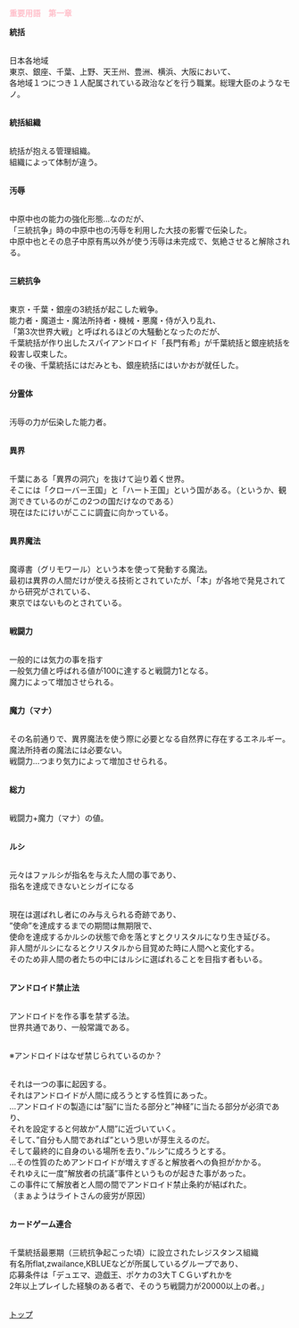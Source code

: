 <html>

<head>
<title>重要単語</title>
</head>

<strong><font color="pink">重要用語　第一章<big></strong></font></big>


<strong>統括</strong><br><br>

日本各地域<br>
東京、銀座、千葉、上野、天王州、豊洲、横浜、大阪において、<br>
各地域１つにつき１人配属されている政治などを行う職業。総理大臣のようなモノ。<br><br>

<strong>統括組織</strong><br><br>

統括が抱える管理組織。<br>
組織によって体制が違う。<br><br>

<strong>汚辱</strong><br><br>

中原中也の能力の強化形態…なのだが、<br>
「三統抗争」時の中原中也の汚辱を利用した大技の影響で伝染した。<br>
中原中也とその息子中原有馬以外が使う汚辱は未完成で、気絶させると解除される。<br><br>

<strong>三統抗争</strong><br><br>

東京・千葉・銀座の3統括が起こした戦争。<br>
能力者・魔道士・魔法所持者・機械・悪魔・侍が入り乱れ、<br>
「第3次世界大戦」と呼ばれるほどの大騒動となったのだが、<br>
千葉統括が作り出したスパイアンドロイド「長門有希」が千葉統括と銀座統括を殺害し収束した。<br>
その後、千葉統括にはだみとも、銀座統括にはいかおが就任した。<br><br>

<strong>分霊体</strong><br><br>

汚辱の力が伝染した能力者。<br><br>


<strong>異界</strong><br><br>

千葉にある「異界の洞穴」を抜けて辿り着く世界。<br>
そこには「クローバー王国」と「ハート王国」という国がある。（というか、観測できているのがこの2つの国だけなのである）<br>
現在はたにけいがここに調査に向かっている。<br><br>


<strong>異界魔法</strong><br><br>

魔導書（グリモワール）という本を使って発動する魔法。<br>
最初は異界の人間だけが使える技術とされていたが、「本」が各地で発見されてから研究がされている、<br>
東京ではないものとされている。<br><br>


<strong>戦闘力</strong><br><br>

一般的には気力の事を指す<br>
一般気力値と呼ばれる値が100に達すると戦闘力1となる。<br>
魔力によって増加させられる。<br><br>

<strong>魔力（マナ）</strong><br><br>

その名前通りで、異界魔法を使う際に必要となる自然界に存在するエネルギー。<br>
魔法所持者の魔法には必要ない。<br>
戦闘力…つまり気力によって増加させられる。<br><br>

<strong>総力</strong><br><br>

戦闘力+魔力（マナ）の値。<br><br>

<strong>ルシ</strong><br><br>

元々はファルシが指名を与えた人間の事であり、<br>
指名を達成できないとシガイになる<br><br>

現在は選ばれし者にのみ与えられる奇跡であり、<br>
”使命”を達成するまでの期間は無期限で、<br>
使命を達成するかルシの状態で命を落とすとクリスタルになり生き延びる。<br>
非人間がルシになるとクリスタルから目覚めた時に人間へと変化する。<br>
そのため非人間の者たちの中にはルシに選ばれることを目指す者もいる。<br><br>

<strong>アンドロイド禁止法</strong><br><br>

アンドロイドを作る事を禁ずる法。<br>
世界共通であり、一般常識である。<br><br>

※アンドロイドはなぜ禁じられているのか？<br><br>

それは一つの事に起因する。<br>
それはアンドロイドが人間に成ろうとする性質にあった。<br>
…アンドロイドの製造には”脳”に当たる部分と”神経”に当たる部分が必須であり、<br>
それを設定すると何故か”人間”に近づいていく。<br>
そして、”自分も人間であれば”という思いが芽生えるのだ。<br>
そして最終的に自身のいる場所を去り、”ルシ”に成ろうとする。<br>
…その性質のためアンドロイドが増えすぎると解放者への負担がかかる。<br>
それゆえに一度”解放者の抗議”事件というものが起きた事があった。<br>
この事件にて解放者と人間の間でアンドロイド禁止条約が結ばれた。<br>
（まぁようはライトさんの疲労が原因）<br><br>

<strong>カードゲーム連合</strong><br><br>

千葉統括最悪期（三統抗争起こった頃）に設立されたレジスタンス組織<br>
有名所flat,zwailance,KBLUEなどが所属しているグループであり、<br>
応募条件は「デュエマ、遊戯王、ポケカの3大ＴＣＧいずれかを<br>
2年以上プレイした経験のある者で、そのうち戦闘力が20000以上の者。」<br><br>

<a href="home.md">トップ</a>
